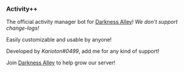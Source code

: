 ### Activity++

The official activity manager bot for [Darkness Alley](https://discord.gg/bqkTK6ubJA)! *We don't support change-logs!*

Easily customizable and usable by anyone!

Developed by *Karioton#0499*, add me for any kind of support!

Join [Darkness Alley](https://discord.gg/bqkTK6ubJA) to help grow our server!
